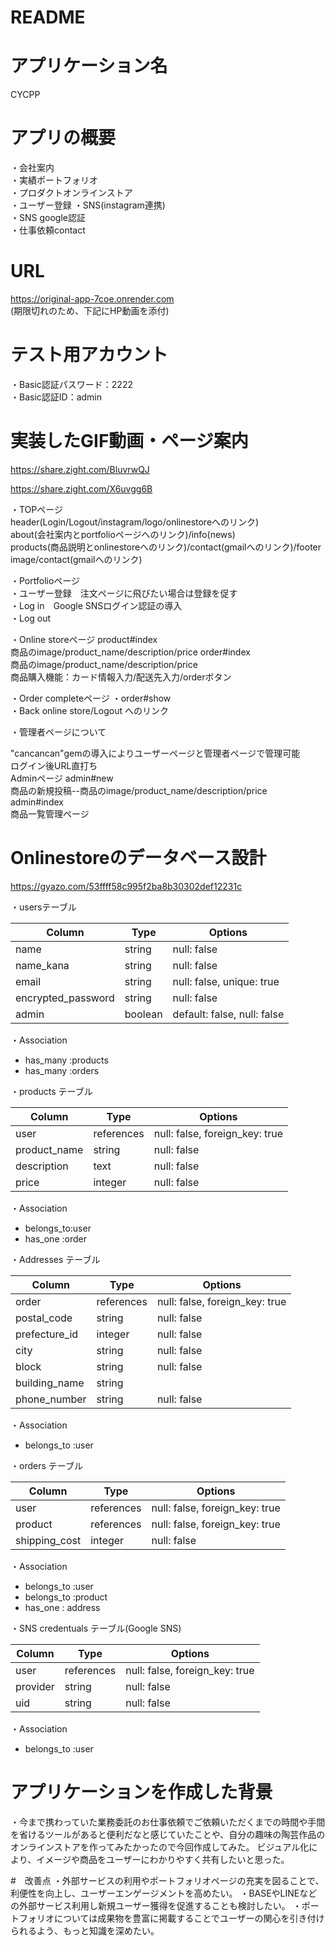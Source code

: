 # README

# アプリケーション名
CYCPP

# アプリの概要
・会社案内<br>
・実績ポートフォリオ<br>
・プロダクトオンラインストア<br>
・ユーザー登録
・SNS(instagram連携)<br>
・SNS google認証<br>
・仕事依頼contact<br>

# URL
https://original-app-7coe.onrender.com<br>
(期限切れのため、下記にHP動画を添付)

# テスト用アカウント
・Basic認証パスワード：2222<br>
・Basic認証ID：admin<br>

# 実装したGIF動画・ページ案内

https://share.zight.com/BluvrwQJ

https://share.zight.com/X6uvgg6B

・TOPページ<br>
header(Login/Logout/instagram/logo/onlinestoreへのリンク)<br>
about(会社案内とportfolioページへのリンク)/info(news)<br>
products(商品説明とonlinestoreへのリンク)/contact(gmailへのリンク)/footer<br>
image/contact(gmailへのリンク)
<br>

・Portfolioページ<br>
・ユーザー登録　注文ページに飛びたい場合は登録を促す<br>
・Log in　Google SNSログイン認証の導入<br>
・Log out<br>

・Online storeページ
product#index<br>
商品のimage/product_name/description/price
order#index<br>
商品のimage/product_name/description/price<br>
商品購入機能：カード情報入力/配送先入力/orderボタン<br>

・Order completeページ
・order#show<br>
・Back online store/Logout へのリンク<br>

・管理者ページについて 

"cancancan"gemの導入によりユーザーページと管理者ページで管理可能<br>
ログイン後URL直打ち<br>
Adminページ admin#new<br>
商品の新規投稿--商品のimage/product_name/description/price<br>
admin#index<br>
商品一覧管理ページ

# Onlinestoreのデータベース設計

https://gyazo.com/53ffff58c995f2ba8b30302def12231c

・usersテーブル

| Column             | Type       | Options     |
| ------             | ------     | ----------- |
| name               | string     | null: false |
| name_kana          | string     | null: false |
| email              | string     | null: false, unique: true |
| encrypted_password | string     | null: false |
| admin              | boolean    | default: false, null: false |

・Association

- has_many :products
- has_many :orders


・products テーブル

| Column       | Type       | Options     |
| ------       | ------     | ----------- |
| user         | references | null: false, foreign_key: true |
| product_name | string     | null: false |
| description  | text       | null: false |
| price        | integer    | null: false |

・Association

- belongs_to:user
- has_one :order

・Addresses テーブル

| Column        | Type       | Options                        |
| ------        | ---------- | ------------------------------ |
| order         | references | null: false, foreign_key: true |
| postal_code   | string     | null: false |
| prefecture_id | integer    | null: false |
| city          | string     | null: false |
| block         | string     | null: false |
| building_name | string     | 
| phone_number  | string     | null: false |

・Association

- belongs_to :user


・orders テーブル

| Column        | Type       | Options                        |
| ------        | ---------- | ------------------------------ |
| user          | references | null: false, foreign_key: true |
| product       | references | null: false, foreign_key: true |
| shipping_cost | integer    | null: false |

・Association

- belongs_to :user
- belongs_to :product
- has_one : address

・SNS credentuals テーブル(Google SNS)

| Column        | Type       | Options                        |
| ------        | ---------- | ------------------------------ |
| user          | references | null: false, foreign_key: true |
| provider      | string     | null: false |
| uid           | string     | null: false |

・Association

- belongs_to :user

# アプリケーションを作成した背景
・今まで携わっていた業務委託のお仕事依頼でご依頼いただくまでの時間や手間を省けるツールがあると便利だなと感じていたことや、自分の趣味の陶芸作品のオンラインストアを作ってみたかったので今回作成してみた。
ビジュアル化により、イメージや商品をユーザーにわかりやすく共有したいと思った。

#　改善点
・外部サービスの利用やポートフォリオページの充実を図ることで、利便性を向上し、ユーザーエンゲージメントを高めたい。
・BASEやLINEなどの外部サービス利用し新規ユーザー獲得を促進することも検討したい。
・ポートフォリオについては成果物を豊富に掲載することでユーザーの関心を引き付けられるよう、もっと知識を深めたい。
